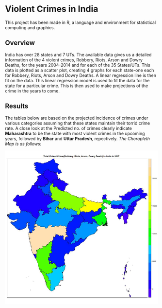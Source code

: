 # Violent Crimes in India
This project has been made in R, a language and environment for statistical computing and graphics. 
## Overview
India has over 28 states and 7 UTs. The available data gives us a detailed information of the 4 violent crimes, Robbery, Riots, Arson and Dowry Deaths, for the years 2004-2014 and for each of the 35 States/UTs. This data is plotted as a scatter plot, creating 4 graphs for each state-one each for Robbery, Riots, Arson and Dowry Deaths. A linear regression line is then fit on the data. This linear regression model is used to fit the data for the state for a particular crime. This is then used to make projections of the crime in the years to come.
## Results
The tables below are based on the projected incidence of crimes under various categories assuming that these states maintain their torrid crime rate. A close look at the Predicted no. of crimes clearly indicate **Maharashtra** to be the state with most violent crimes in the upcoming years, followed by **Bihar** and **Uttar Pradesh**, repectively.
*The Choropleth Map is as follows:*

![](Visualize-Choropleth%20Map/ViolentCrime.jpg)
